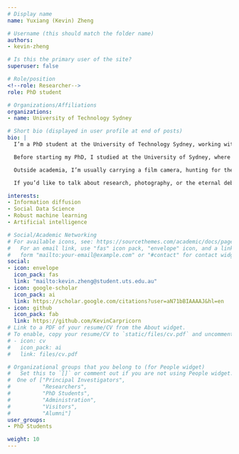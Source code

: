 ```yaml
---
# Display name
name: Yuxiang (Kevin) Zheng

# Username (this should match the folder name)
authors:
- kevin-zheng

# Is this the primary user of the site?
superuser: false

# Role/position
<!--role: Researcher-->
role: PhD student

# Organizations/Affiliations
organizations:
- name: University of Technology Sydney

# Short bio (displayed in user profile at end of posts)
bio: |
  I’m a PhD student at the University of Technology Sydney, working with Dr. Marian-Andrei Rizoiu in the Behavioral Data Science Lab. My research dives into how information spreads online and how to make machine learning models a little more robust when faced with the messiness of the real world.  

  Before starting my PhD, I studied at the University of Sydney, where I somehow graduated with a University Medal (still not sure how that happened). Along the way, I taught data science and machine learning courses, and discovered that explaining tough concepts to students is one of the best ways to truly understand them myself.  

  Outside academia, I’m usually carrying a film camera, hunting for the perfect cup of coffee, or sweating it out at the gym. I also enjoy picking up new activities, from dusting off my archery gear to hoping for chances to try diving or skydiving. When I travel, I tend to wander off-plan and usually end up chasing good food and even better coffee.  

  If you’d like to talk about research, photography, or the eternal debate over the best flat white in Sydney, feel free to reach out!

interests:
- Information diffusion
- Social Data Science
- Robust machine learning
- Artificial intelligence

# Social/Academic Networking
# For available icons, see: https://sourcethemes.com/academic/docs/page-builder/#icons
#   For an email link, use "fas" icon pack, "envelope" icon, and a link in the
#   form "mailto:your-email@example.com" or "#contact" for contact widget.
social:
- icon: envelope
  icon_pack: fas
  link: "mailto:kevin.zheng@student.uts.edu.au"
- icon: google-scholar
  icon_pack: ai
  link: https://scholar.google.com/citations?user=aN71bBIAAAAJ&hl=en
- icon: github
  icon_pack: fab
  link: https://github.com/KevinCarpricorn
# Link to a PDF of your resume/CV from the About widget.
# To enable, copy your resume/CV to `static/files/cv.pdf` and uncomment the lines below.
# - icon: cv
#   icon_pack: ai
#   link: files/cv.pdf

# Organizational groups that you belong to (for People widget)
#   Set this to `[]` or comment out if you are not using People widget.
#  One of ["Principal Investigators",
#          "Researchers",
#          "PhD Students",
#          "Administration",
#          "Visitors",
#          "Alumni"]
user_groups:
- PhD Students

weight: 10
---
```

